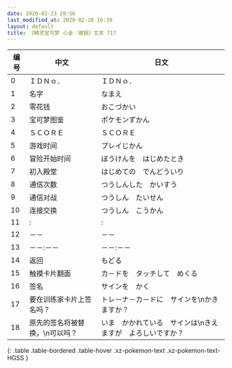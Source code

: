 ```yaml
---
date: 2020-02-23 20:56
last_modified_at: 2020-02-28 16:39
layout: default
title: 《精灵宝可梦 心金／魂银》文本 717
---
```

| 编号 | 中文 | 日文 |
| ---- | ---- | ---- |
| 0 | ＩＤＮｏ． | ＩＤＮｏ． |
| 1 | 名字 | なまえ |
| 2 | 零花钱 | おこづかい |
| 3 | 宝可梦图鉴 | ポケモンずかん |
| 4 | ＳＣＯＲＥ | ＳＣＯＲＥ |
| 5 | 游戏时间 | プレイじかん |
| 6 | 冒险开始时间 | ぼうけんを　はじめたとき |
| 7 | 初入殿堂 | はじめての　でんどういり |
| 8 | 通信次数 | つうしんした　かいすう |
| 9 | 通信对战 | つうしん　たいせん |
| 10 | 连接交换 | つうしん　こうかん |
| 11 | : | : |
| 12 | －－ | －－ |
| 13 | －－:－－ | －－:－－ |
| 14 | 返回 | もどる |
| 15 | 触摸卡片翻面 | カ－ドを　タッチして　めくる |
| 16 | 签名 | サインを　かく |
| 17 | 要在训练家卡片上签名吗？ | トレ－ナ－カ－ドに　サインを\nかきますか？ |
| 18 | 原先的签名将被替换，\n可以吗？ | いま　かかれている　サインは\nきえますが　よろしいですか？ |
{: .table .table-bordered .table-hover .xz-pokemon-text .xz-pokemon-text-HGSS }